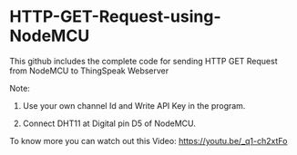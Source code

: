 # HTTP-GET-Request-using-NodeMCU
This github includes the complete code for sending HTTP GET Request from NodeMCU to ThingSpeak Webserver

Note: 

1) Use your own channel Id and Write API Key in the program.

2) Connect DHT11 at Digital pin D5 of NodeMCU.

To know more you can watch out this Video: https://youtu.be/_q1-ch2xtFo

